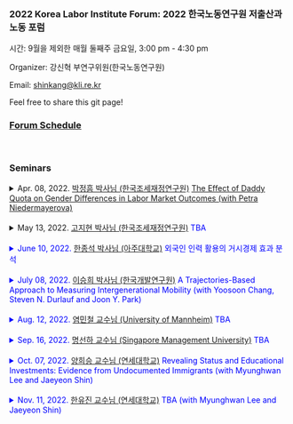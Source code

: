 ### 2022 Korea Labor Institute Forum: 2022 한국노동연구원 저출산과 노동 포럼
시간: 9월을 제외한 매월 둘째주 금요일, 3:00 pm - 4:30 pm

Organizer: 강신혁 부연구위원(한국노동연구원)

Email: shinkang@kli.re.kr

Feel free to share this git page!

### [Forum Schedule](Forum_Schedule.xlsx)

<br>

### Seminars
<details>
  <summary markdown="span">Apr. 08, 2022. <font color="blue"><a href="https://sites.google.com/site/econkypark/home/" target="_blank"> 박정흠 박사님 (한국조세재정연구원)</a>
    <a href="https://www.dropbox.com/s/7m3dc3o9bebhz8x/Park_Niedermayerova.pdf?dl=0">The Effect of Daddy Quota on Gender Differences in Labor Market Outcomes (with Petra Niedermayerova)</font></a> 
  </summary>
      
  | **Abstract**          |
  |:---------------------------|
  | This paper studies the impact of a father-specific parental leave policy on labor market outcomes. In 2006, Quebec reformed their parental leave policy to include up to three weeks of paid paternity leave that is not transferable to the mother. Using a state-level difference-in-difference approach, we find that the so-called daddy quota increased the probability of employment for women and decreased the wage of younger men. In a theoretical framework, we show that policy-driven changes in gender norms are consistent with our findings. The results suggest that daddy quota promoted equal opportunities for women in the labor market.
  
 </details>
<br>
  
 <details>
  <summary markdown="span">May 13, 2022. <font color="blue"><a href="https://sites.google.com/view/ko-jeehyun" target="_blank"> 고지현 박사님 (한국조세재정연구원)</a>
    TBA
  </summary>
  
 </details>
<br>
  

<details>
  <summary markdown="span">June 10, 2022. <font color="blue"><a href="http://econ.ajou.ac.kr/econ/professor/professor01.jsp?include=view&article_no=202110020&board_wrapper=%2Fecon%2Fprofessor%2Fprofessor01.jsp&pager.offset=0&board_no=402"> 한종석 박사님 (아주대학교)</a>
    외국인 인력 활용의 거시경제 효과 분석</font></a> 
  </summary>
      
  </details>
<br>

<details>
  <summary markdown="span">July 08, 2022. <font color="blue"><a href="https://econ-seunghee.github.io/"> 이승희 박사님 (한국개발연구원)</a>
    A Trajectories-Based Approach to Measuring Intergenerational Mobility (with Yoosoon Chang, Steven N. Durlauf and Joon Y. Park)</font></a> 
  </summary>
      
  </details>
<br>

<details>
  <summary markdown="span">Aug. 12, 2022. <font color="blue"><a href="https://minchulyum.github.io/"> 염민철 교수님 (University of Mannheim)</a>
   TBA</font></a> 
  </summary>
      
  </details>
<br>

<details>
  <summary markdown="span">Sep. 16, 2022. <font color="blue"><a href="https://sunhamyong.weebly.com/"> 명선하 교수님 (Singapore Management University)</a>
   TBA</font></a> 
  </summary>
      
  </details>
<br>

<details>
  <summary markdown="span">Oct. 07, 2022. <font color="blue"><a href="https://sites.google.com/site/heeseungyang"> 양희승 교수님 (연세대학교)</a>
   Revealing Status and Educational Investments: Evidence from Undocumented Immigrants (with Myunghwan Lee and Jaeyeon Shin)</font></a> 
  </summary>
      
  </details>
<br>


<details>
  <summary markdown="span">Nov. 11, 2022. <font color="blue"><a href="https://sites.google.com/site/youjinhahn"> 한유진 교수님 (연세대학교)</a>
   TBA (with Myunghwan Lee and Jaeyeon Shin)</font></a> 
  </summary>
      
  </details>
<br>
    
